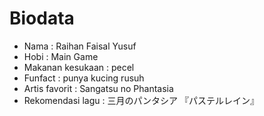 # Biodata

* Nama : Raihan Faisal Yusuf
* Hobi : Main Game
* Makanan kesukaan : pecel
* Funfact : punya kucing rusuh
* Artis favorit : Sangatsu no Phantasia
* Rekomendasi lagu : 三月のパンタシア 『パステルレイン』